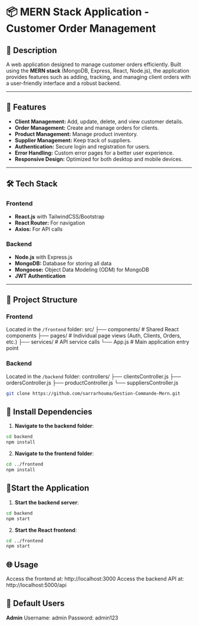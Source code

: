 # 📦 MERN Stack Application - Customer Order Management

## 📝 Description
A web application designed to manage customer orders efficiently. Built using the **MERN stack** (MongoDB, Express, React, Node.js), the application provides features such as adding, tracking, and managing client orders with a user-friendly interface and a robust backend.

---

## 🚀 Features
- **Client Management:** Add, update, delete, and view customer details.
- **Order Management:** Create and manage orders for clients.
- **Product Management:** Manage product inventory.
- **Supplier Management:** Keep track of suppliers.
- **Authentication:** Secure login and registration for users.
- **Error Handling:** Custom error pages for a better user experience.
- **Responsive Design:** Optimized for both desktop and mobile devices.

---

## 🛠️ Tech Stack
### **Frontend**
- **React.js** with TailwindCSS/Bootstrap
- **React Router:** For navigation
- **Axios:** For API calls

### **Backend**
- **Node.js** with Express.js
- **MongoDB:** Database for storing all data
- **Mongoose:** Object Data Modeling (ODM) for MongoDB
- **JWT Authentication**

---

## 📂 Project Structure

### **Frontend**
Located in the `/frontend` folder:
src/ ├── components/ # Shared React components ├── pages/ # Individual page views (Auth, Clients, Orders, etc.) ├── services/ # API service calls └── App.js # Main application entry point

### **Backend**
Located in the `/backend` folder:
controllers/ ├── clientsController.js ├── ordersController.js ├── productController.js └── suppliersController.js

```bash
git clone https://github.com/sarrarhouma/Gestion-Commande-Mern.git
```
## 📂 Install Dependencies

1. **Navigate to the backend folder**:

```bash
cd backend
npm install
```
2. **Navigate to the frontend folder**:

```bash
cd ../frontend
npm install
```
## 📂Start the Application

1. **Start the backend server**:

```bash
cd backend
npm start
```

2. **Start the React frontend**:

```bash
cd ../frontend
npm start
```

## 🌐 Usage
Access the frontend at: http://localhost:3000
Access the backend API at: http://localhost:5000/api

## 🔑 Default Users

**Admin**
Username: admin
Password: admin123
